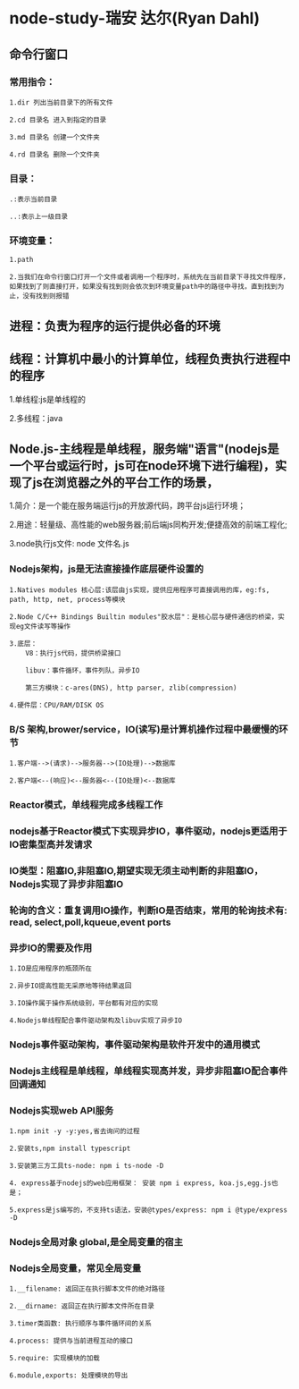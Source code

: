 # node-study-瑞安 达尔(Ryan Dahl)
## 命令行窗口
### 常用指令：
    1.dir 列出当前目录下的所有文件

    2.cd 目录名 进入到指定的目录

    3.md 目录名 创建一个文件夹

    4.rd 目录名 删除一个文件夹

### 目录：
    .:表示当前目录

    ..:表示上一级目录
### 环境变量：
    1.path

    2.当我们在命令行窗口打开一个文件或者调用一个程序时，系统先在当前目录下寻找文件程序，如果找到了则直接打开，如果没有找到则会依次到环境变量path中的路径中寻找，直到找到为止，没有找到则报错
## 进程：负责为程序的运行提供必备的环境
## 线程：计算机中最小的计算单位，线程负责执行进程中的程序
   1.单线程:js是单线程的

   2.多线程：java
## Node.js-主线程是单线程，服务端"语言"(nodejs是一个平台或运行时，js可在node环境下进行编程)，实现了js在浏览器之外的平台工作的场景，
   1.简介：是一个能在服务端运行js的开放源代码，跨平台js运行环境；

   2.用途：轻量级、高性能的web服务器;前后端js同构开发;便捷高效的前端工程化;
   
   3.node执行js文件: node 文件名.js
### Nodejs架构，js是无法直接操作底层硬件设置的
    1.Natives modules 核心层:该层由js实现，提供应用程序可直接调用的库，eg:fs, path, http, net, process等模块

    2.Node C/C++ Bindings Builtin modules"胶水层"：是核心层与硬件通信的桥梁，实现eg文件读写等操作

    3.底层：
        V8：执行js代码，提供桥梁接口

        libuv：事件循环，事件列队，异步IO

        第三方模块：c-ares(DNS), http parser, zlib(compression)

    4.硬件层：CPU/RAM/DISK OS
### B/S 架构,brower/service，IO(读写)是计算机操作过程中最缓慢的环节
    1.客户端-->(请求)-->服务器-->(IO处理)-->数据库

    2.客户端<--(响应)<--服务器<--(IO处理)<--数据库
### Reactor模式，单线程完成多线程工作
### nodejs基于Reactor模式下实现异步IO，事件驱动，nodejs更适用于IO密集型高并发请求
### IO类型：阻塞IO,非阻塞IO,期望实现无须主动判断的非阻塞IO，Nodejs实现了异步非阻塞IO
### 轮询的含义：重复调用IO操作，判断IO是否结束，常用的轮询技术有: read, select,poll,kqueue,event ports
### 异步IO的需要及作用
    1.IO是应用程序的瓶颈所在

    2.异步IO提高性能无采原地等待结果返回

    3.IO操作属于操作系统级别，平台都有对应的实现

    4.Nodejs单线程配合事件驱动架构及libuv实现了异步IO
### Nodejs事件驱动架构，事件驱动架构是软件开发中的通用模式
### Nodejs主线程是单线程，单线程实现高并发，异步非阻塞IO配合事件回调通知
### Nodejs实现web API服务
    1.npm init -y -y:yes,省去询问的过程

    2.安装ts,npm install typescript

    3.安装第三方工具ts-node: npm i ts-node -D

    4. express基于nodejs的web应用框架： 安装 npm i express, koa.js,egg.js也是；

    5.express是js编写的，不支持ts语法，安装@types/express: npm i @type/express -D
### Nodejs全局对象 global,是全局变量的宿主
### Nodejs全局变量，常见全局变量
    1.__filename: 返回正在执行脚本文件的绝对路径

    2.__dirname: 返回正在执行脚本文件所在目录

    3.timer类函数: 执行顺序与事件循环间的关系

    4.process: 提供与当前进程互动的接口

    5.require: 实现模块的加载

    6.module,exports: 处理模块的导出



